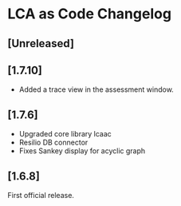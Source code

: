 <!-- Keep a Changelog guide -> https://keepachangelog.com -->

# LCA as Code Changelog

## [Unreleased]

## [1.7.10]

- Added a trace view in the assessment window.

## [1.7.6]

- Upgraded core library lcaac
- Resilio DB connector
- Fixes Sankey display for acyclic graph

## [1.6.8]
First official release.
